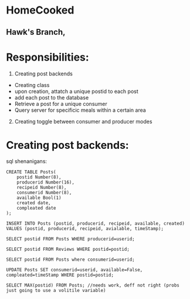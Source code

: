# HomeCooked
## Hawk's Branch,

# Responsibilities:
1. Creating post backends
 - Creating class
 - upon creation, attatch a unique postid to each post
 - add each post to the database
 - Retrieve a post for a unique consumer
 - Query server for specificic meals within a certain area 
2. Creating toggle between consumer and producer modes

# Creating post backends:
sql shenanigans:
```
CREATE TABLE Posts(
    postid Number(8),
    producerid Number(16),
    recipeid Number(8),
    consumerid Number(8),
    available Bool(1)
    created date,
    compleated date
);

INSERT INTO Posts (postid, producerid, recipeid, available, created)
VALUES (postid, producerid, recipeid, avialable, timeStamp);

SELECT postid FROM Posts WHERE producerid=userid;

SELECT postid FROM Reviews WHERE postid=postid;

SELECT postid FROM Posts where consumerid=userid;

UPDATE Posts SET consumerid=userid, available=False, compleated=timeStamp WHERE postid=postid;

SELECT MAX(postid) FROM Posts; //needs work, deff not right (probs just going to use a volitile variable)
```